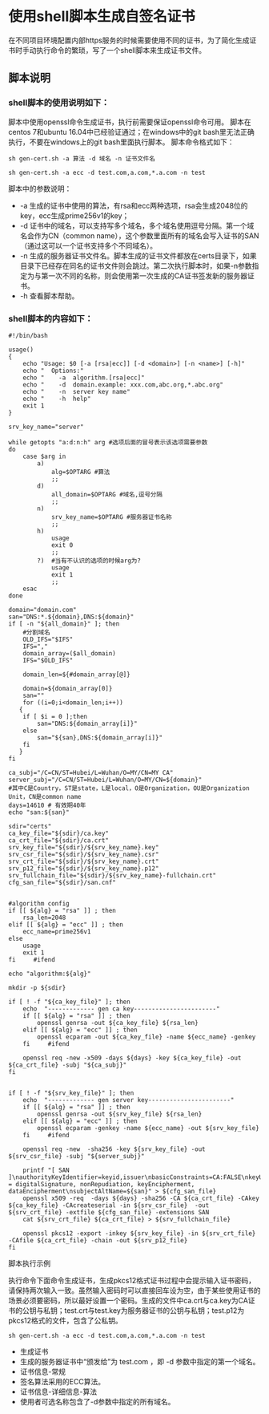 # 使用shell脚本生成自签名证书

在不同项目环境配置内部https服务的时候需要使用不同的证书，为了简化生成证书时手动执行命令的繁琐，写了一个shell脚本来生成证书文件。

## 脚本说明

### shell脚本的使用说明如下：

脚本中使用openssl命令生成证书，执行前需要保证openssl命令可用。
脚本在centos 7和ubuntu 16.04中已经验证通过；在windows中的git bash里无法正确执行，不要在windows上的git bash里面执行脚本。
脚本命令格式如下：

```
sh gen-cert.sh -a 算法 -d 域名 -n 证书文件名
```

```
sh gen-cert.sh -a ecc -d test.com,a.com,*.a.com -n test
```


脚本中的参数说明：

- -a 生成的证书中使用的算法，有rsa和ecc两种选项，rsa会生成2048位的key，ecc生成prime256v1的key；
- -d 证书中的域名，可以支持写多个域名，多个域名使用逗号分隔。第一个域名会作为CN（common name），这个参数里面所有的域名会写入证书的SAN（通过这可以一个证书支持多个不同域名）。
- -n 生成的服务器证书文件名。脚本生成的证书文件都放在certs目录下，如果目录下已经存在同名的证书文件则会跳过。第二次执行脚本时，如果-n参数指定为与第一次不同的名称，则会使用第一次生成的CA证书签发新的服务器证书。
- -h 查看脚本帮助。




### shell脚本的内容如下：

```
#!/bin/bash

usage()  
{  
    echo "Usage: $0 [-a [rsa|ecc]] [-d <domain>] [-n <name>] [-h]"  
    echo "  Options:"
    echo "    -a  algorithm.[rsa|ecc]"
    echo "    -d  domain.example: xxx.com,abc.org,*.abc.org"
    echo "    -n  server key name"   
    echo "    -h  help"  
    exit 1  
} 

srv_key_name="server"

while getopts "a:d:n:h" arg #选项后面的冒号表示该选项需要参数
do
    case $arg in
        a)
            alg=$OPTARG #算法
            ;;
        d)
            all_domain=$OPTARG #域名,逗号分隔
            ;;
        n)
            srv_key_name=$OPTARG #服务器证书名称
            ;;
        h)
            usage
            exit 0
            ;;
        ?)  #当有不认识的选项的时候arg为?
            usage
            exit 1
            ;;
    esac
done

domain="domain.com"
san="DNS:*.${domain},DNS:${domain}"
if [ -n "${all_domain}" ]; then
    #分割域名
    OLD_IFS="$IFS"  
    IFS="," 
    domain_array=($all_domain)
    IFS="$OLD_IFS"  

    domain_len=${#domain_array[@]} 
      
    domain=${domain_array[0]}
    san=""
    for ((i=0;i<domain_len;i++))
   {
    if [ $i = 0 ];then
        san="DNS:${domain_array[i]}"
    else
        san="${san},DNS:${domain_array[i]}"
    fi
   }
fi

ca_subj="/C=CN/ST=Hubei/L=Wuhan/O=MY/CN=MY CA"
server_subj="/C=CN/ST=Hubei/L=Wuhan/O=MY/CN=${domain}"
#其中C是Country，ST是state，L是local，O是Organization，OU是Organization Unit，CN是common name
days=14610 # 有效期40年
echo "san:${san}"

sdir="certs"
ca_key_file="${sdir}/ca.key"
ca_crt_file="${sdir}/ca.crt"
srv_key_file="${sdir}/${srv_key_name}.key"
srv_csr_file="${sdir}/${srv_key_name}.csr"
srv_crt_file="${sdir}/${srv_key_name}.crt"
srv_p12_file="${sdir}/${srv_key_name}.p12"
srv_fullchain_file="${sdir}/${srv_key_name}-fullchain.crt"
cfg_san_file="${sdir}/san.cnf"


#algorithm config
if [[ ${alg} = "rsa" ]] ; then
    rsa_len=2048
elif [[ ${alg} = "ecc" ]] ; then
    ecc_name=prime256v1
else 
    usage 
    exit 1
fi     #ifend

echo "algorithm:${alg}"

mkdir -p ${sdir}

if [ ! -f "${ca_key_file}" ]; then
    echo  "------------- gen ca key-----------------------"
    if [[ ${alg} = "rsa" ]] ; then
        openssl genrsa -out ${ca_key_file} ${rsa_len}
    elif [[ ${alg} = "ecc" ]] ; then
        openssl ecparam -out ${ca_key_file} -name ${ecc_name} -genkey
    fi     #ifend

    openssl req -new -x509 -days ${days} -key ${ca_key_file} -out ${ca_crt_file} -subj "${ca_subj}"
fi


if [ ! -f "${srv_key_file}" ]; then
    echo  "------------- gen server key-----------------------"
    if [[ ${alg} = "rsa" ]] ; then
        openssl genrsa -out ${srv_key_file} ${rsa_len}
    elif [[ ${alg} = "ecc" ]] ; then
        openssl ecparam -genkey -name ${ecc_name} -out ${srv_key_file}
    fi     #ifend

    openssl req -new  -sha256 -key ${srv_key_file} -out ${srv_csr_file} -subj "${server_subj}"

    printf "[ SAN ]\nauthorityKeyIdentifier=keyid,issuer\nbasicConstraints=CA:FALSE\nkeyUsage = digitalSignature, nonRepudiation, keyEncipherment, dataEncipherment\nsubjectAltName=${san}" > ${cfg_san_file}
    openssl x509 -req  -days ${days} -sha256 -CA ${ca_crt_file} -CAkey ${ca_key_file} -CAcreateserial -in ${srv_csr_file}  -out ${srv_crt_file} -extfile ${cfg_san_file} -extensions SAN
    cat ${srv_crt_file} ${ca_crt_file} > ${srv_fullchain_file}

    openssl pkcs12 -export -inkey ${srv_key_file} -in ${srv_crt_file} -CAfile ${ca_crt_file} -chain -out ${srv_p12_file}
fi
```

脚本执行示例

执行命令下面命令生成证书，生成pkcs12格式证书过程中会提示输入证书密码，请保持两次输入一致。虽然输入密码时可以直接回车设为空，由于某些使用证书的场景必须要密码，所以最好设置一个密码。生成的文件中ca.crt与ca.key为CA证书的公钥与私钥；test.crt与test.key为服务器证书的公钥与私钥；test.p12为pkcs12格式的文件，包含了公私钥。



```
sh gen-cert.sh -a ecc -d test.com,a.com,*.a.com -n test
```


- 生成证书
- 生成的服务器证书中“颁发给”为 test.com ，即 -d 参数中指定的第一个域名。
- 证书信息-常规
- 签名算法采用的ECC算法。
- 证书信息-详细信息-算法
- 使用者可选名称包含了-d参数中指定的所有域名。